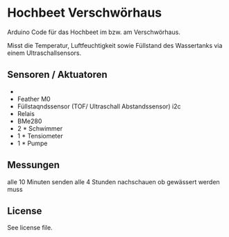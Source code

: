 
# Hochbeet Verschwörhaus

Arduino Code für das Hochbeet im bzw. am Verschwörhaus. 

Misst die Temperatur, Luftfeuchtigkeit sowie Füllstand des Wassertanks 
via einem Ultraschallsensors. 

## Sensoren / Aktuatoren
*
* Feather M0 
* Füllstaqndssensor (TOF/ Ultraschall Abstandssensor) i2c 
* Relais
* BMe280
* 2 * Schwimmer
* 1 * Tensiometer
* 1 * Pumpe

## Messungen
alle 10 Minuten senden
alle 4 Stunden nachschauen ob gewässert werden muss

## License
See license file.

